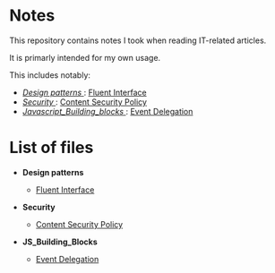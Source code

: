 # Notes

This repository contains notes I took when reading IT-related articles.

It is primarly intended for my own usage.

This includes notably:

  - _[ Design patterns ](Design_patterns)_: [Fluent Interface](Design_patterns/fluent.interface.txt)
  - _[ Security ](Security)_: [Content Security Policy](Security/content.security.policy.txt)
  - _[ Javascript_Building_blocks ](JS_Building_Blocks)_: [Event Delegation](JS_Building_Blocks/event.delegation.txt)




# List of files


 - __Design patterns__
    - [Fluent Interface](Design_patterns/fluent.interface.txt)

 - __Security__
    - [Content Security Policy](Security/content.security.policy.txt)

 - __JS_Building_Blocks__
    - [Event Delegation](JS_Building_Blocks/event.delegation.txt)




